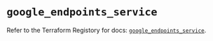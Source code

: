 # `google_endpoints_service`

Refer to the Terraform Registory for docs: [`google_endpoints_service`](https://registry.terraform.io/providers/hashicorp/google-beta/5.4.0/docs/resources/google_endpoints_service).
